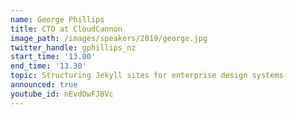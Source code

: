 ```yaml
---
name: George Phillips
title: CTO at CloudCannon
image_path: /images/speakers/2019/george.jpg
twitter_handle: gphillips_nz
start_time: '13.00'
end_time: '13.30'
topic: Structuring Jekyll sites for enterprise design systems
announced: true
youtube_id: nEvdOwFJBVc
---
```

